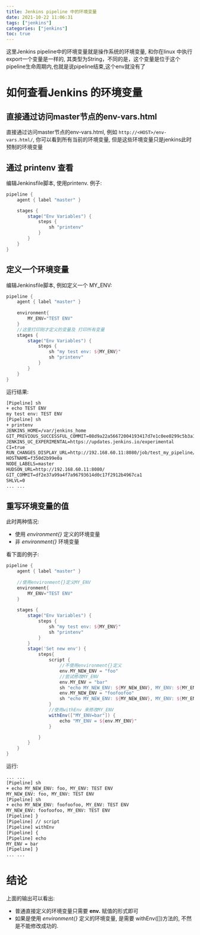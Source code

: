 ```yaml
---
title: Jenkins pipeline 中的环境变量
date: 2021-10-22 11:06:31
tags: ["jenkins"]
categories: ["jenkins"]
toc: true
---
```

这里Jenkins pipeline中的环境变量就是操作系统的环境变量, 和你在linux 中执行export一个变量是一样的, 其类型为String，不同的是，这个变量是位于这个pipeline生命周期内,也就是说pipeline结束,这个env就没有了

# 如何查看Jenkins 的环境变量
## 直接通过访问master节点的env-vars.html 
直接通过访问master节点的env-vars.html, 例如 ```http://<HOST>/env-vars.html/```, 你可以看到所有当前的环境变量, 但是这些环境变量只是jenkins此时预制的环境变量
<!--more-->
## 通过 printenv 查看
编辑Jenkinsfile脚本, 使用printenv.
例子:
```groovy
pipeline {
    agent { label "master" }

    stages {
        stage("Env Variables") {
            steps {
                sh "printenv"
            }
        }
    }
}
```

## 定义一个环境变量
编辑Jenkinsfile脚本, 例如定义一个 MY_ENV:
```groovy
pipeline {
    agent { label "master" }
    
    environment{
        MY_ENV="TEST ENV"
    }
    //这里打印刚才定义的变量及 打印所有变量
    stages {
        stage("Env Variables") {
            steps {
                sh "my test env: ${MY_ENV}"
                sh "printenv"
            }
        }
    }
}
```
运行结果:
```html
[Pipeline] sh
+ echo TEST ENV
my test env: TEST ENV
[Pipeline] sh
+ printenv
JENKINS_HOME=/var/jenkins_home
GIT_PREVIOUS_SUCCESSFUL_COMMIT=08d9a22a56672004193417d7e1c0ee0299c5b3a1
JENKINS_UC_EXPERIMENTAL=https://updates.jenkins.io/experimental
CI=true
RUN_CHANGES_DISPLAY_URL=http://192.168.60.11:8080/job/test_my_pipeline/22/display/redirect?page=changes
HOSTNAME=f350d2b99e0a
NODE_LABELS=master
HUDSON_URL=http://192.168.60.11:8080/
GIT_COMMIT=df2e37a99a4f7a96793614d0c17f2912b4967ca1
SHLVL=0
... ...
```

## 重写环境变量的值

此时两种情况:
- 使用 _environment{}_ 定义的环境变量 
- 非 *environment{}* 环境变量

看下面的例子:
```groovy
pipeline {
    agent { label "master" }
    
    //使用environment{}定义MY_ENV
    environment{
        MY_ENV="TEST ENV"
    }
    
    stages {
        stage("Env Variables") {
            steps {
                sh "my test env: ${MY_ENV}"
                sh "printenv"
            }
        }
        stage('Set new env') {
            steps{
                script {
                    //不使用environment{}定义
                    env.MY_NEW_ENV = "foo"
                    //尝试修改MY_ENV
                    env.MY_ENV = "bar"
                    sh "echo MY_NEW_ENV: ${MY_NEW_ENV}, MY_ENV: ${MY_ENV}"
                    env.MY_NEW_ENV = "foofoofoo"
                    sh "echo MY_NEW_ENV: ${MY_NEW_ENV}, MY_ENV: ${MY_ENV}"
                }
                //使用withEnv 来修改MY_ENV
                withEnv(["MY_ENV=bar"]) { 
                    echo "MY_ENV = ${env.MY_ENV}" 
                }

            }
        }
    }
}
```
运行:
```html
... ...
[Pipeline] sh
+ echo MY_NEW_ENV: foo, MY_ENV: TEST ENV
MY_NEW_ENV: foo, MY_ENV: TEST ENV
[Pipeline] sh
+ echo MY_NEW_ENV: foofoofoo, MY_ENV: TEST ENV
MY_NEW_ENV: foofoofoo, MY_ENV: TEST ENV
[Pipeline] }
[Pipeline] // script
[Pipeline] withEnv
[Pipeline] {
[Pipeline] echo
MY_ENV = bar
[Pipeline] }
... ...
```

# 结论
上面的输出可以看出:
- 普通直接定义的环境变量只需要 **env.** 赋值的形式即可
- 如果是使用 _environment{}_ 定义的环境变量, 是需要 withEnv([])方法的, 不然是不能修改成功的.

